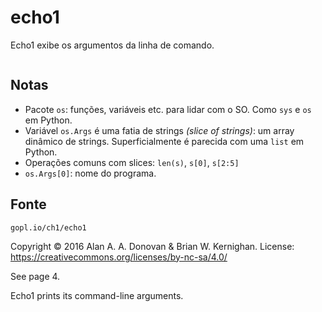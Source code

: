 # echo1

Echo1 exibe os argumentos da linha de comando.

```
```

## Notas

- Pacote `os`: funções, variáveis etc. para lidar com o SO. Como `sys` e `os` em Python.
- Variável `os.Args` é uma fatia de strings *(slice of strings)*: um array dinâmico de strings. Superficialmente é parecida com uma `list` em Python.
- Operações comuns com slices: `len(s)`, `s[0]`, `s[2:5]`
- `os.Args[0]`: nome do programa.




## Fonte

`gopl.io/ch1/echo1`

Copyright © 2016 Alan A. A. Donovan & Brian W. Kernighan.
License: https://creativecommons.org/licenses/by-nc-sa/4.0/

See page 4.

Echo1 prints its command-line arguments.
